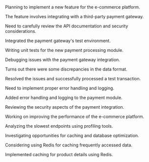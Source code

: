 Planning to implement a new feature for the e-commerce platform.

The feature involves integrating with a third-party payment gateway.

Need to carefully review the API documentation and security considerations.

Integrated the payment gateway's test environment.

Writing unit tests for the new payment processing module.

Debugging issues with the payment gateway integration.

Turns out there were some discrepancies in the data format.

Resolved the issues and successfully processed a test transaction.

Need to implement proper error handling and logging.

Added error handling and logging to the payment module.

Reviewing the security aspects of the payment integration.

Working on improving the performance of the e-commerce platform.

Analyzing the slowest endpoints using profiling tools.

Investigating opportunities for caching and database optimization.

Considering using Redis for caching frequently accessed data.

Implemented caching for product details using Redis.